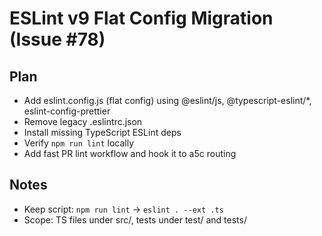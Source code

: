 # ESLint v9 Flat Config Migration (Issue #78)

## Plan

- Add eslint.config.js (flat config) using @eslint/js, @typescript-eslint/\*, eslint-config-prettier
- Remove legacy .eslintrc.json
- Install missing TypeScript ESLint deps
- Verify `npm run lint` locally
- Add fast PR lint workflow and hook it to a5c routing

## Notes

- Keep script: `npm run lint` -> `eslint . --ext .ts`
- Scope: TS files under src/, tests under test/ and tests/
